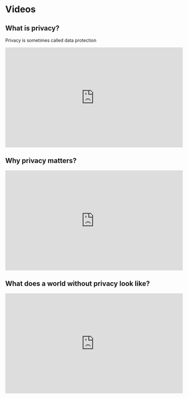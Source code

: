 # Videos

## What is privacy?
Privacy is sometimes called data protection

<iframe width="560" height="315" src="https://www.youtube-nocookie.com/embed/jwFoMe5vE-o?rel=0" frameborder="0" allow="autoplay; encrypted-media" allowfullscreen></iframe>


## Why privacy matters?

<iframe width="560" height="315" src="https://www.youtube-nocookie.com/embed/pcSlowAhvUk?rel=0" frameborder="0" allow="autoplay; encrypted-media" allowfullscreen></iframe>


## What does a world without privacy look like?

<iframe width="560" height="315" src="https://www.youtube-nocookie.com/embed/_kBlH-DQsEg?rel=0" frameborder="0" allow="autoplay; encrypted-media" allowfullscreen></iframe>
